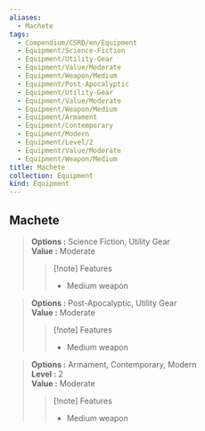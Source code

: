 ```yaml
---
aliases:
  - Machete
tags:
  - Compendium/CSRD/en/Equipment
  - Equipment/Science-Fiction
  - Equipment/Utility-Gear
  - Equipment/Value/Moderate
  - Equipment/Weapon/Medium
  - Equipment/Post-Apocalyptic
  - Equipment/Utility-Gear
  - Equipment/Value/Moderate
  - Equipment/Weapon/Medium
  - Equipment/Armament
  - Equipment/Contemporary
  - Equipment/Modern
  - Equipment/Level/2
  - Equipment/Value/Moderate
  - Equipment/Weapon/Medium
title: Machete
collection: Equipment
kind: Equipment
---
```

## Machete  
  
>  
> **Options :** Science Fiction, Utility Gear  
> **Value :** Moderate  
>>[!note] Features  
>> - Medium weapon  
  
>  
> **Options :** Post-Apocalyptic, Utility Gear  
> **Value :** Moderate  
>>[!note] Features  
>> - Medium weapon  
  
>  
> **Options :** Armament, Contemporary, Modern  
> **Level :** 2  
> **Value :** Moderate  
>>[!note] Features  
>> - Medium weapon